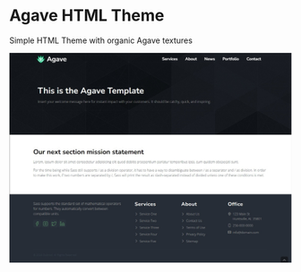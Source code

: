 # Agave HTML Theme
Simple HTML Theme with organic Agave textures

![Screenshot](screenshot.jpg "Screenshot")